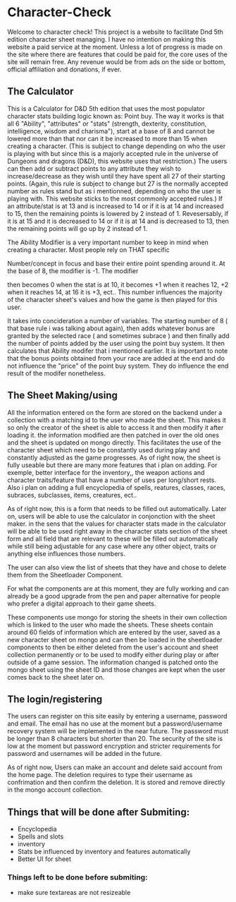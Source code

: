 # Character-Check

Welcome to character check! This project is a website to facilitate Dnd 5th edition character sheet managing. I have no intention on making this website a paid service at the moment.
Unless a lot of progress is made on the site where there are features that could be paid for, the core uses of the site will remain free. Any revenue would be from ads on the side or bottom, official
affiliation and donations, if ever.

## The Calculator

This is a Calculator for D&D 5th edition that uses the most populator character stats building logic known as: Point buy. The way it works is that all 6 "Ability", "attributes" or "stats" (strength, dexterity, constitution, intelligence, wisdom and charisma"), start at a base of 8 and cannot be lowered more than that nor can it be increased to more than 15 when creating a character. (This is subject to change depending on who the user is playing with but since this is a majorly accepted rule in the universe of Dungeons and dragons (D&D), this website uses that restriction.) The users can then add or subtract points to any attribute they wish to increase/decrease as they wish until they have spent all 27 of their starting points. (Again, this rule is  subject to change but 27 is the normally accepted number as rules stand but as i mentionned, depending on who the user is playing with. This website sticks to the most commonly accepted rules.) If an attribute/stat is at 13 and is increased to 14 or if it is at 14 and increased to 15, then the remaining points is lowered by 2 instead of 1. Revesersably, if it is at 15  and it is decreased to 14 or if it is at 14 and is decreased to 13, then the remaining points will go up by 2 instead of 1.

The Ability Modifier is a very important number to keep in mind when creating a character. Most people rely on THAT specific

Number/concept in focus and base their entire point spending around it. At the base of 8, the modifier is -1. The modifier 

then becomes 0 when the stat is at 10, it becomes +1 when it reaches 12, +2 when it reaches 14, at 16 it is +3, ect..
This number influences the majority of the character sheet's values and how the game is then played for this user.

It takes into concideration a number of variables. The starting number of 8 ( that base rule i was talking about again), then adds whatever bonus are granted by the selected race ( and sometimes subrace ) and then finally add the number of points added by the user using the point buy system. It then calculates that Ability modifer that i mentioned earlier. It is important to note that the bonus points obtained from your race are added at the end and do not influence the "price" of the point buy system. They do influence the end result of the modifer nonetheless.

## The Sheet Making/using

All the information entered on the form are stored on the backend under a collection with a matching id to the user who made the sheet. This makes it so only the creator of the sheet is able to access it and then modify it after loading it. the information modified are then patched in over the old ones and the sheet is updated on mongo directly. This facilitates the use of the character sheet which need to be constantly used during play and constantly adjusted as the game progresses. As of right now, the sheet is fully useable but there are many more features that i plan on adding. For exemple, better interface for the inventory,, the weapon actions and character traits/feature that have a number of uses per long/short rests. Also i plan on adding a full encyclopedia of spells, reatures, classes, races, subraces, subclasses, items, creatures, ect..

As of right now, this is a form that needs to be filled out automatically. Later on, users will be able to use the calculator in conjonction with the sheet maker. in the sens that the values for character stats made in the calculator will be able to be used right away in the character stats section of the sheet form and all field that are relevant to these will be filled out automatically while still being adjustable for any case where any other object, traits or anything else influences those numbers.

The user can also view the list of sheets that they have and chose to delete them from the Sheetloader Component.

For what the components are at this moment, they are fully working and can already be a good upgrade from the pen and paper alternative for people who prefer a digital approach to their game sheets.

These components use mongo for storing the sheets in their own collection which is linked to the user who made the sheets. These sheets contain around 60 fields of information which are entered by the user, saved as a new character sheet on mongo and can then be loaded in the sheetloader components to then be either deleted from the user's account and sheet collection permanently or to be used to modify either during play or after outside of a game session. The information changed is patched onto the mongo sheet using the sheet ID and those changes are kept when the user comes back to the sheet later on.

## The login/registering

The users can register on this site easily by entering a username, password and email. The email has no use at the moment but a password/username recovery system will be implemented in the near future.
The password must be longer than 8 characters but shorter than 20. The security of the site is low at the moment but password encryption and stricter requirements for password and usernames will be added in the future.

As of right now, Users can make an account and delete said account from the home page. The deletion requires to type their username as confrimation and then confirm the deletion. It is stored and remove directly in the mongo account collection. 


## Things that will be done after Submiting:

- Encyclopedia
- Spells and slots
- inventory
- Stats be influenced by inventory and features automatically
- Better UI for sheet

### Things left to be done before submiting:

- make sure textareas are not resizeable